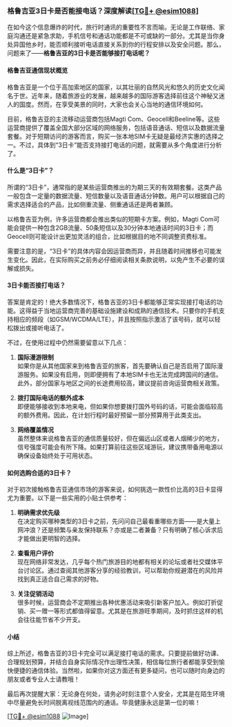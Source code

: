 ### 格鲁吉亚3日卡是否能接电话？深度解读[[TG💪+ @esim1088](https://t.me/s/esim1088)]

在如今这个信息爆炸的时代，旅行时通讯的重要性不言而喻。无论是工作联络、家庭沟通还是紧急求助，手机信号和通话功能都是不可或缺的一部分。尤其是当你身处异国他乡时，能否顺利接听电话直接关系到你的行程安排以及安全问题。那么，问题来了——**格鲁吉亚的3日卡是否能够接打电话呢？**

#### 格鲁吉亚通信现状概览

格鲁吉亚是一个位于高加索地区的国家，以其壮丽的自然风光和悠久的历史文化闻名于世。近年来，随着旅游业的发展，越来越多的国际游客选择前往这个神秘又迷人的国度。然而，在享受美景的同时，大家也会关心当地的通信环境如何。

目前，格鲁吉亚的主流移动运营商包括Magti Com、Geocell和Beeline等。这些运营商提供了覆盖全国大部分区域的网络服务，包括语音通话、短信以及数据流量套餐。对于短期访问的游客而言，购买一张本地SIM卡无疑是最经济实惠的选择之一。不过，具体到“3日卡”能否支持接打电话的问题，就需要从多个角度进行分析了。

#### 什么是“3日卡”？

所谓的“3日卡”，通常指的是某些运营商推出的为期三天的有效期套餐。这类产品一般包含一定量的数据流量、短信数量以及语音通话分钟数。用户可以根据自己的需求选择适合的产品，比如侧重流量、侧重通话还是两者兼顾。

以格鲁吉亚为例，许多运营商都会推出类似的短期卡方案。例如，Magti Com可能会提供一种包含2GB流量、50条短信以及30分钟本地通话时间的3日卡；而Geocell则可能设计出更加灵活的组合，比如根据目的地不同调整资费标准。

需要注意的是，“3日卡”的具体内容会因运营商而异，并且随着时间推移也可能发生变化。因此，在实际购买之前务必仔细阅读相关条款说明，以免产生不必要的误解或损失。

#### 3日卡能否接打电话？

答案是肯定的！绝大多数情况下，格鲁吉亚的3日卡都能够正常实现接打电话的功能。这得益于当地运营商完善的基础设施建设和成熟的通信技术。只要你的手机支持相应的频段（如GSM/WCDMA/LTE），并且按照指示激活了该号码，就可以轻松拨出或接听电话了。

不过，在使用过程中仍然需要留意以下几点：

1. **国际漫游限制**  
   如果你是从其他国家来到格鲁吉亚的旅客，首先要确认自己是否启用了国际漫游服务。如果没有启用，则即便拥有了本地SIM卡也无法完成跨国间的通信。此外，部分国家与地区之间的长途费用较高，建议提前咨询运营商相关政策。

2. **拨打国际电话的额外成本**  
   即便能够接收到本地来电，但如果你想要拨打国外号码的话，可能会面临较高的额外费用。因此，在计划行程时最好预留一部分预算用于此类支出。

3. **网络覆盖情况**  
   虽然整体来说格鲁吉亚的通信质量较好，但在偏远山区或者人烟稀少的地方，信号强度可能会有所下降。如果打算前往这些区域游玩，建议携带备用电源以确保设备始终处于可用状态。

#### 如何选购合适的3日卡？

对于初次接触格鲁吉亚通信市场的游客来说，如何挑选一款性价比高的3日卡显得尤为重要。以下是一些实用的小贴士供参考：

1. **明确需求优先级**  
   在决定购买哪种类型的3日卡之前，先问问自己最看重哪些方面——是大量上网冲浪？还是频繁与亲友保持联系？亦或是二者兼备？只有明确了核心诉求后才能做出更明智的选择。

2. **查看用户评价**  
   现在网络非常发达，几乎每个热门旅游目的地都有相关的论坛或者社交媒体平台讨论区。通过查阅其他游客分享的经验教训，可以帮助你规避潜在的风险并找到真正适合自己需求的好物。

3. **关注促销活动**  
   很多时候，运营商会不定期推出各种优惠活动来吸引新客户加入。例如打折促销、买一赠一等形式都值得留意。尤其是在旅游旺季期间，及时抓住这样的机会往往能节省不少开支。

#### 小结

综上所述，格鲁吉亚的3日卡完全可以满足接打电话的需求。只要提前做好功课、合理规划预算，并结合自身实际情况作出理性决策，相信每位旅行者都能享受到愉快便捷的通信体验。当然啦，如果你对这方面还有更多疑问，也可以随时向身边的朋友或者专业人士请教哦！

最后再次提醒大家：无论身在何处，请务必时刻注意个人安全，尤其是在陌生环境中尽量避免长时间脱离视线范围内的通话。毕竟健康永远是第一位的嘛！

[[TG💪+ @esim1088](https://t.me/s/esim1088) ![Image](https://i.postimg.cc/4NQfJmqS/Snipaste-2025-05-13-00-14-12.png)]